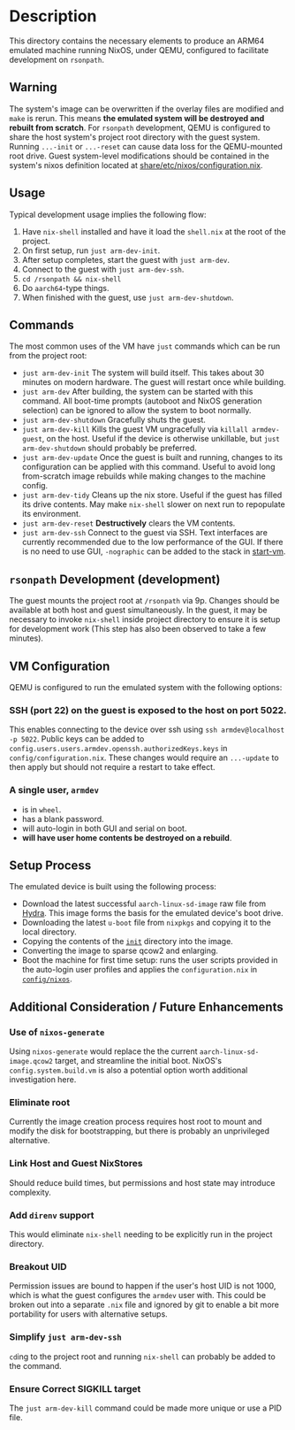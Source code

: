 # Description
This directory contains the necessary elements to produce an ARM64 emulated machine running NixOS, under QEMU, configured to facilitate development on `rsonpath`.

## Warning
The system's image can be overwritten if the overlay files are modified and `make` is rerun.
This means **the emulated system will be destroyed and rebuilt from scratch**.
For `rsonpath` development, QEMU is configured to share the host system's project root directory with the guest system.
Running `...-init` or `...-reset` can cause data loss for the QEMU-mounted root drive.
Guest system-level modifications should be contained in the system's nixos definition located at [share/etc/nixos/configuration.nix](./share/etc/nixos/configuration.nix).

## Usage
Typical development usage implies the following flow:
1. Have `nix-shell` installed and have it load the `shell.nix` at the root of the project.
2. On first setup, run `just arm-dev-init`.
3. After setup completes, start the guest with `just arm-dev`.
4. Connect to the guest with `just arm-dev-ssh`.
5. `cd /rsonpath && nix-shell`
6. Do `aarch64`-type things.
7. When finished with the guest, use `just arm-dev-shutdown`.

## Commands
The most common uses of the VM have `just` commands which can be run from the project root:
- `just arm-dev-init`
The system will build itself.
This takes about 30 minutes on modern hardware.
The guest will restart once while building.
- `just arm-dev`
After building, the system can be started with this command.
All boot-time prompts (autoboot and NixOS generation selection) can be ignored to allow the system to boot normally.
- `just arm-dev-shutdown`
Gracefully shuts the guest.
- `just arm-dev-kill`
Kills the guest VM ungracefully via `killall armdev-guest`, on the host.
Useful if the device is otherwise unkillable, but `just arm-dev-shutdown` should probably be preferred.
- `just arm-dev-update`
Once the guest is built and running, changes to its configuration can be applied with this command.
Useful to avoid long from-scratch image rebuilds while making changes to the machine config.
- `just arm-dev-tidy`
Cleans up the nix store.
Useful if the guest has filled its drive contents.
May make `nix-shell` slower on next run to repopulate its environment.
- `just arm-dev-reset`
**Destructively** clears the VM contents.
- `just arm-dev-ssh`
Connect to the guest via SSH.
Text interfaces are currently recommended due to the low performance of the GUI.
If there is no need to use GUI, `-nographic` can be added to the stack in [start-vm](start-vm).

## `rsonpath` Development (development)
The guest mounts the project root at `/rsonpath` via 9p.
Changes should be available at both host and guest simultaneously.
In the guest, it may be necessary to invoke `nix-shell` inside project directory to ensure it is setup for development work (This step has also been observed to take a few minutes).

## VM Configuration
QEMU is configured to run the emulated system with the following options:

### SSH (port 22) on the guest is exposed to the host on port 5022.
This enables connecting to the device over ssh using `ssh armdev@localhost -p 5022`.
Public keys can be added to `config.users.users.armdev.openssh.authorizedKeys.keys` in `config/configuration.nix`.
These changes would require an `...-update` to then apply but should not require a restart to take effect.

### A single user, `armdev` 
- is in `wheel`. 
- has a blank password.
- will auto-login in both GUI and serial on boot.
- **will have user home contents be destroyed on a rebuild**.

## Setup Process
The emulated device is built using the following process:
- Download the latest successful `aarch-linux-sd-image` raw file from [Hydra](https://hydra.nixos.org/job/nixos/release-22.11/nixos.sd_image.aarch64-linux).
This image forms the basis for the emulated device's boot drive.
- Downloading the latest `u-boot` file from `nixpkgs` and copying it to the local directory.
- Copying the contents of the [`init`](./init) directory into the image.
- Converting the image to sparse qcow2 and enlarging.
- Boot the machine for first time setup: runs the user scripts provided in the auto-login user profiles and applies the `configuration.nix` in [`config/nixos`](config/nixos).

## Additional Consideration / Future Enhancements
### Use of `nixos-generate`
Using `nixos-generate` would replace the the current `aarch-linux-sd-image.qcow2` target, and streamline the initial boot.
NixOS's `config.system.build.vm` is also a potential option worth additional investigation here.

### Eliminate root
Currently the image creation process requires host root to mount and modify the disk for bootstrapping, but there is probably an unprivileged alternative.

### Link Host and Guest NixStores
Should reduce build times, but permissions and host state may introduce complexity.

### Add `direnv` support
This would eliminate `nix-shell` needing to be explicitly run in the project directory.

### Breakout UID
Permission issues are bound to happen if the user's host UID is not 1000, which is what the guest configures the `armdev` user with.
This could be broken out into a separate `.nix` file and ignored by git to enable a bit more portability for users with alternative setups.

### Simplify `just arm-dev-ssh`
`cd`ing to the project root and running `nix-shell` can probably be added to the command.

### Ensure Correct SIGKILL target
The `just arm-dev-kill` command could be made more unique or use a PID file.